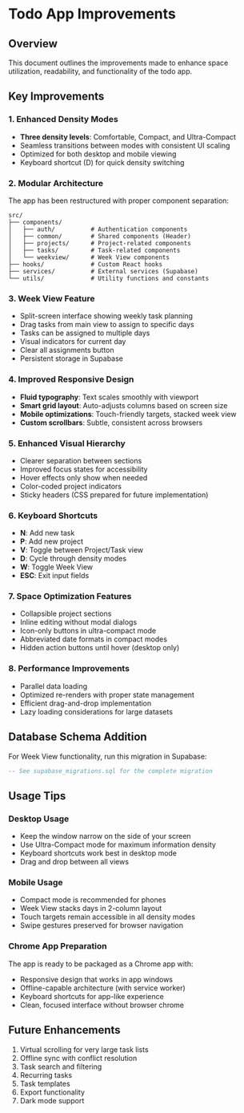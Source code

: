 # Todo App Improvements

## Overview
This document outlines the improvements made to enhance space utilization, readability, and functionality of the todo app.

## Key Improvements

### 1. Enhanced Density Modes
- **Three density levels**: Comfortable, Compact, and Ultra-Compact
- Seamless transitions between modes with consistent UI scaling
- Optimized for both desktop and mobile viewing
- Keyboard shortcut (D) for quick density switching

### 2. Modular Architecture
The app has been restructured with proper component separation:
```
src/
├── components/
│   ├── auth/          # Authentication components
│   ├── common/        # Shared components (Header)
│   ├── projects/      # Project-related components
│   ├── tasks/         # Task-related components
│   └── weekview/      # Week View components
├── hooks/             # Custom React hooks
├── services/          # External services (Supabase)
└── utils/             # Utility functions and constants
```

### 3. Week View Feature
- Split-screen interface showing weekly task planning
- Drag tasks from main view to assign to specific days
- Tasks can be assigned to multiple days
- Visual indicators for current day
- Clear all assignments button
- Persistent storage in Supabase

### 4. Improved Responsive Design
- **Fluid typography**: Text scales smoothly with viewport
- **Smart grid layout**: Auto-adjusts columns based on screen size
- **Mobile optimizations**: Touch-friendly targets, stacked week view
- **Custom scrollbars**: Subtle, consistent across browsers

### 5. Enhanced Visual Hierarchy
- Clearer separation between sections
- Improved focus states for accessibility
- Hover effects only show when needed
- Color-coded project indicators
- Sticky headers (CSS prepared for future implementation)

### 6. Keyboard Shortcuts
- **N**: Add new task
- **P**: Add new project
- **V**: Toggle between Project/Task view
- **D**: Cycle through density modes
- **W**: Toggle Week View
- **ESC**: Exit input fields

### 7. Space Optimization Features
- Collapsible project sections
- Inline editing without modal dialogs
- Icon-only buttons in ultra-compact mode
- Abbreviated date formats in compact modes
- Hidden action buttons until hover (desktop only)

### 8. Performance Improvements
- Parallel data loading
- Optimized re-renders with proper state management
- Efficient drag-and-drop implementation
- Lazy loading considerations for large datasets

## Database Schema Addition

For Week View functionality, run this migration in Supabase:

```sql
-- See supabase_migrations.sql for the complete migration
```

## Usage Tips

### Desktop Usage
- Keep the window narrow on the side of your screen
- Use Ultra-Compact mode for maximum information density
- Keyboard shortcuts work best in desktop mode
- Drag and drop between all views

### Mobile Usage
- Compact mode is recommended for phones
- Week View stacks days in 2-column layout
- Touch targets remain accessible in all density modes
- Swipe gestures preserved for browser navigation

### Chrome App Preparation
The app is ready to be packaged as a Chrome app with:
- Responsive design that works in app windows
- Offline-capable architecture (with service worker)
- Keyboard shortcuts for app-like experience
- Clean, focused interface without browser chrome

## Future Enhancements
1. Virtual scrolling for very large task lists
2. Offline sync with conflict resolution
3. Task search and filtering
4. Recurring tasks
5. Task templates
6. Export functionality
7. Dark mode support